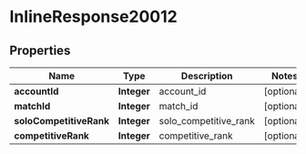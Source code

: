 
# InlineResponse20012

## Properties
Name | Type | Description | Notes
------------ | ------------- | ------------- | -------------
**accountId** | **Integer** | account_id |  [optional]
**matchId** | **Integer** | match_id |  [optional]
**soloCompetitiveRank** | **Integer** | solo_competitive_rank |  [optional]
**competitiveRank** | **Integer** | competitive_rank |  [optional]



